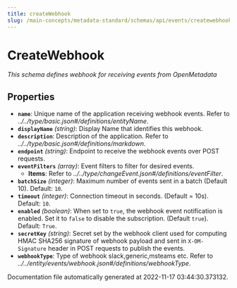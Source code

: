 ```yaml
---
title: createWebhook
slug: /main-concepts/metadata-standard/schemas/api/events/createwebhook
---
```


# CreateWebhook

*This schema defines webhook for receiving events from OpenMetadata*

## Properties

- **`name`**: Unique name of the application receiving webhook events. Refer to *../../type/basic.json#/definitions/entityName*.
- **`displayName`** *(string)*: Display Name that identifies this webhook.
- **`description`**: Description of the application. Refer to *../../type/basic.json#/definitions/markdown*.
- **`endpoint`** *(string)*: Endpoint to receive the webhook events over POST requests.
- **`eventFilters`** *(array)*: Event filters to filter for desired events.
  - **Items**: Refer to *../../type/changeEvent.json#/definitions/eventFilter*.
- **`batchSize`** *(integer)*: Maximum number of events sent in a batch (Default 10). Default: `10`.
- **`timeout`** *(integer)*: Connection timeout in seconds. (Default = 10s). Default: `10`.
- **`enabled`** *(boolean)*: When set to `true`, the webhook event notification is enabled. Set it to `false` to disable the subscription. (Default `true`). Default: `True`.
- **`secretKey`** *(string)*: Secret set by the webhook client used for computing HMAC SHA256 signature of webhook payload and sent in `X-OM-Signature` header in POST requests to publish the events.
- **`webhookType`**: Type of webhook slack,generic,msteams etc. Refer to *../../entity/events/webhook.json#/definitions/webhookType*.


Documentation file automatically generated at 2022-11-17 03:44:30.373132.
